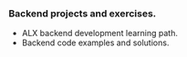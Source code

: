 ### Backend projects and exercises.
- ALX backend development learning path.
- Backend code examples and solutions.
